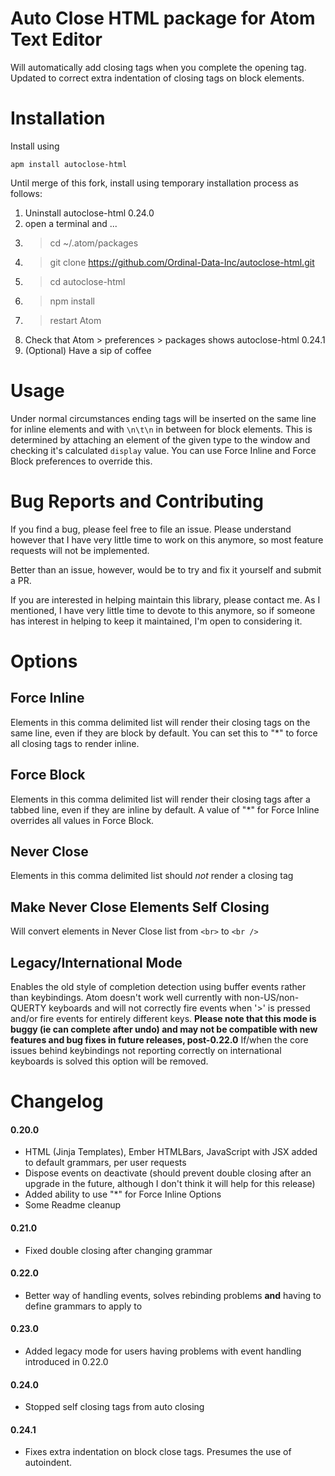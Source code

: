 # Auto Close HTML package for Atom Text Editor

Will automatically add closing tags when you complete the opening tag.
Updated to correct extra indentation of closing tags on block elements.

# Installation

Install using

`apm install autoclose-html`

Until merge of this fork, install using temporary installation process as follows:

1. Uninstall autoclose-html 0.24.0
2. open a terminal and ...
3. > cd ~/.atom/packages
4. > git clone https://github.com/Ordinal-Data-Inc/autoclose-html.git
5. > cd autoclose-html
6. > npm install
7. > restart Atom
8. Check that Atom > preferences > packages shows autoclose-html 0.24.1
9. (Optional) Have a sip of coffee   

# Usage

Under normal circumstances ending tags will be inserted on the same line for inline elements and with `\n\t\n` in between for block elements. This is determined by attaching an element of the given type to the window and checking it's calculated `display` value.
You can use Force Inline and Force Block preferences to override this.

# Bug Reports and Contributing

If you find a bug, please feel free to file an issue. Please understand however that I have very little time to work on this anymore, so most feature requests will not be implemented.

Better than an issue, however, would be to try and fix it yourself and submit a PR.

If you are interested in helping maintain this library, please contact me. As I mentioned, I have very little time to devote to this anymore, so if someone has interest in helping to keep it maintained, I'm open to considering it.


# Options

## Force Inline

Elements in this comma delimited list will render their closing tags on the same line, even if they are block by default. You can set this to "*" to force all closing tags to render inline.

## Force Block

Elements in this comma delimited list will render their closing tags after a tabbed line, even if they are inline by default. A value of "*" for Force Inline overrides all values in Force Block.

## Never Close

Elements in this comma delimited list should *not* render a closing tag

## Make Never Close Elements Self Closing

Will convert elements in Never Close list from `<br>` to `<br />`

## Legacy/International Mode

Enables the old style of completion detection using buffer events rather than keybindings.
Atom doesn't work well currently with non-US/non-QUERTY keyboards and will not correctly
fire events when '>' is pressed and/or fire events for entirely different keys.  **Please note that
this mode is buggy (ie can complete after undo) and may not be compatible with new
features and bug fixes in future releases, post-0.22.0** If/when the core issues behind
keybindings not reporting correctly on international keyboards is solved this option will
be removed.



# Changelog

#### 0.20.0
- HTML (Jinja Templates), Ember HTMLBars, JavaScript with JSX added to default grammars, per user requests
- Dispose events on deactivate (should prevent double closing after an upgrade in the future, although I don't think it will help for this release)
- Added ability to use "*" for Force Inline Options
- Some Readme cleanup

#### 0.21.0
- Fixed double closing after changing grammar

#### 0.22.0
- Better way of handling events, solves rebinding problems **and** having to define grammars to apply to

#### 0.23.0
- Added legacy mode for users having problems with event handling introduced in 0.22.0

#### 0.24.0
- Stopped self closing tags from auto closing

#### 0.24.1
- Fixes extra indentation on block close tags. Presumes the use of autoindent. 

